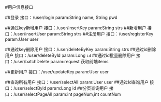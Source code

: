 #用户信息接口

##登录              接口：/user/login             param:String name, String pwd

##通过key新增用户     接口：/user/insertKey         param:String strs 
##新增用户           接口：/user/insertUser        param:String strs
##注册用户           接口：/user/registerKey       param:User user

##通过key删除用户     接口：/user/deleteByKey       param:String strs
##通过id删除用户      接口：/user/deleteById        param:Long `id`
##通过id批量删除用户   接口：/user/batchDelete       param:request 获取前端items

##更新用户           接口：/user/updateKey         param:User user

##查询所有用户        接口：/user/selectAll         param:User user
##通过Id查询用户      接口：/user/selectById        param:Long id
##分页查询用户        接口：/user/selectPageAll     param:int pageNum,int countNum




